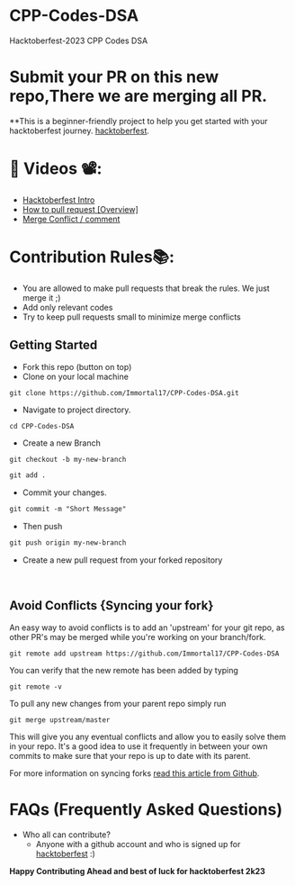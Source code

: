 # CPP-Codes-DSA

Hacktoberfest-2023 CPP Codes DSA

# Submit your PR on this new repo,There we are merging all PR.

\*\*This is a beginner-friendly project to help you get started with your hacktoberfest journey.
[hacktoberfest](https://hacktoberfest.digitalocean.com/).

# 📌 Videos 📽️:

- [Hacktoberfest Intro](https://www.youtube.com/watch?v=mq_FIHdxmIk)
- [How to pull request [Overview]](https://youtu.be/DIj2q02gvKs)
- [Merge Conflict / comment](https://youtu.be/zOx5PJTY8CI)

# Contribution Rules📚:

- You are allowed to make pull requests that break the rules. We just merge it ;)
- Add only relevant codes
- Try to keep pull requests small to minimize merge conflicts

## Getting Started

- Fork this repo (button on top)
- Clone on your local machine

```terminal
git clone https://github.com/Immortal17/CPP-Codes-DSA.git
```

- Navigate to project directory.

```terminal
cd CPP-Codes-DSA
```

- Create a new Branch

```markdown
git checkout -b my-new-branch
```

```markdown
git add .
```

- Commit your changes.

```markdown
git commit -m "Short Message"
```

- Then push

```markdown
git push origin my-new-branch
```

- Create a new pull request from your forked repository

<br>

## Avoid Conflicts {Syncing your fork}

An easy way to avoid conflicts is to add an 'upstream' for your git repo, as other PR's may be merged while you're working on your branch/fork.

```terminal
git remote add upstream https://github.com/Immortal17/CPP-Codes-DSA
```

You can verify that the new remote has been added by typing

```terminal
git remote -v
```

To pull any new changes from your parent repo simply run

```terminal
git merge upstream/master
```

This will give you any eventual conflicts and allow you to easily solve them in your repo. It's a good idea to use it frequently in between your own commits to make sure that your repo is up to date with its parent.

For more information on syncing forks [read this article from Github](https://help.github.com/articles/syncing-a-fork/).

# FAQs (Frequently Asked Questions)

- Who all can contribute?
  - Anyone with a github account and who is signed up for
    [hacktoberfest](https://hacktoberfest.digitalocean.com/) :)

**Happy Contributing Ahead and best of luck for hacktoberfest 2k23**
